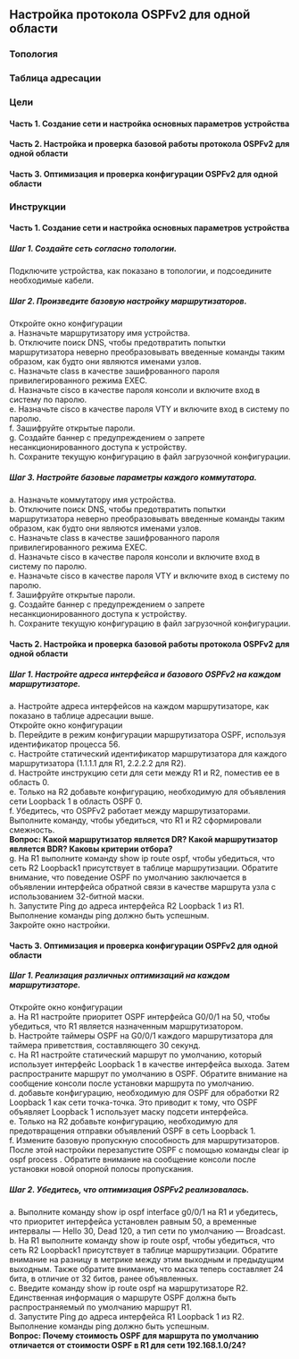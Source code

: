 ## Настройка протокола OSPFv2 для одной области
### Топология
### Таблица адресации
### Цели
#### Часть 1. Создание сети и настройка основных параметров устройства
#### Часть 2. Настройка и проверка базовой работы протокола  OSPFv2 для одной области
#### Часть 3. Оптимизация и проверка конфигурации OSPFv2 для одной области
### Инструкции
#### Часть 1. Создание сети и настройка основных параметров устройства
##### Шаг 1. Создайте сеть согласно топологии.
Подключите устройства, как показано в топологии, и подсоедините необходимые кабели.  
##### Шаг 2. Произведите базовую настройку маршрутизаторов.
Откройте окно конфигурации  
a.	Назначьте маршрутизатору имя устройства.  
b.	Отключите поиск DNS, чтобы предотвратить попытки маршрутизатора неверно преобразовывать введенные команды таким образом, как будто они являются именами узлов.  
c.	Назначьте class в качестве зашифрованного пароля привилегированного режима EXEC.  
d.	Назначьте cisco в качестве пароля консоли и включите вход в систему по паролю.  
e.	Назначьте cisco в качестве пароля VTY и включите вход в систему по паролю.  
f.	Зашифруйте открытые пароли.  
g.	Создайте баннер с предупреждением о запрете несанкционированного доступа к устройству.  
h.	Сохраните текущую конфигурацию в файл загрузочной конфигурации.  
##### Шаг 3. Настройте базовые параметры каждого коммутатора.
a.	Назначьте коммутатору имя устройства.  
b.	Отключите поиск DNS, чтобы предотвратить попытки маршрутизатора неверно преобразовывать введенные команды таким образом, как будто они являются именами узлов.  
c.	Назначьте class в качестве зашифрованного пароля привилегированного режима EXEC.  
d.	Назначьте cisco в качестве пароля консоли и включите вход в систему по паролю.  
e.	Назначьте cisco в качестве пароля VTY и включите вход в систему по паролю.  
f.	Зашифруйте открытые пароли.  
g.	Создайте баннер с предупреждением о запрете несанкционированного доступа к устройству.  
h.	Сохраните текущую конфигурацию в файл загрузочной конфигурации.  
#### Часть 2. Настройка и проверка базовой работы протокола OSPFv2 для одной области
##### Шаг 1. Настройте адреса интерфейса и базового OSPFv2 на каждом маршрутизаторе.
a.	Настройте адреса интерфейсов на каждом маршрутизаторе, как показано в таблице адресации выше.  
Откройте окно конфигурации  
b.	Перейдите в режим конфигурации маршрутизатора OSPF, используя идентификатор процесса 56.  
c.	Настройте статический идентификатор маршрутизатора для каждого маршрутизатора (1.1.1.1 для R1, 2.2.2.2 для R2).  
d.	Настройте инструкцию сети для сети между R1 и R2, поместив ее в область 0.  
e.	Только на R2 добавьте конфигурацию, необходимую для объявления сети Loopback 1 в область OSPF 0.  
f.	Убедитесь, что OSPFv2 работает между маршрутизаторами. Выполните команду, чтобы убедиться, что R1 и R2 сформировали смежность.  
**Вопрос:
Какой маршрутизатор является DR? Какой маршрутизатор является BDR? Каковы критерии отбора?**  
g.	На R1 выполните команду show ip route ospf, чтобы убедиться, что сеть R2 Loopback1 присутствует в таблице маршрутизации. Обратите внимание, что поведение OSPF по умолчанию заключается в объявлении интерфейса обратной связи в качестве маршрута узла с использованием 32-битной маски.  
h.	Запустите Ping до  адреса интерфейса R2 Loopback 1 из R1. Выполнение команды ping должно быть успешным.  
Закройте окно настройки.  
#### Часть 3. Оптимизация и проверка конфигурации OSPFv2 для одной области
##### Шаг 1. Реализация различных оптимизаций на каждом маршрутизаторе.
Откройте окно конфигурации  
a.	На R1 настройте приоритет OSPF интерфейса G0/0/1 на 50, чтобы убедиться, что R1 является назначенным маршрутизатором.  
b.	Настройте таймеры OSPF на G0/0/1 каждого маршрутизатора для таймера приветствия, составляющего 30 секунд.  
c.	На R1 настройте статический маршрут по умолчанию, который использует интерфейс Loopback 1 в качестве интерфейса выхода. Затем распространите маршрут по умолчанию в OSPF. Обратите внимание на сообщение консоли после установки маршрута по умолчанию.  
d.	добавьте конфигурацию, необходимую для OSPF для обработки R2 Loopback 1 как сети точка-точка. Это приводит к тому, что OSPF объявляет Loopback 1 использует маску подсети интерфейса.  
e.	Только на R2 добавьте конфигурацию, необходимую для предотвращения отправки объявлений OSPF в сеть Loopback 1.  
f.	Измените базовую пропускную способность для маршрутизаторов. После этой настройки перезапустите OSPF с помощью команды clear ip ospf process . Обратите внимание на сообщение консоли после установки новой опорной полосы пропускания.  
##### Шаг 2. Убедитесь, что оптимизация OSPFv2 реализовалась.
a.	Выполните команду show ip ospf interface g0/0/1 на R1 и убедитесь, что приоритет интерфейса установлен равным 50, а временные интервалы — Hello 30, Dead 120, а тип сети по умолчанию — Broadcast.  
b.	На R1 выполните команду show ip route ospf, чтобы убедиться, что сеть R2 Loopback1 присутствует в таблице маршрутизации. Обратите внимание на разницу в метрике между этим выходным и предыдущим выходным. Также обратите внимание, что маска теперь составляет 24 бита, в отличие от 32 битов, ранее объявленных.  
c.	Введите команду show ip route ospf на маршрутизаторе R2. Единственная информация о маршруте OSPF должна быть распространяемый по умолчанию маршрут R1.  
d.	Запустите Ping до адреса интерфейса R1 Loopback 1 из R2. Выполнение команды ping должно быть успешным.  
**Вопрос:
Почему стоимость OSPF для маршрута по умолчанию отличается от стоимости OSPF в R1 для сети 192.168.1.0/24?**
